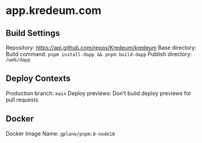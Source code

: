 # app.kredeum.com

## Build Settings

Repository: https://api.github.com/repos/Kredeum/kredeum
Base directory:
Build command: `pnpm install-dapp && pnpm build-dapp`
Publish directory: `/web/dapp`

## Deploy Contexts

Production branch: `main`
Deploy previews: Don’t build deploy previews for pull requests

## Docker

Docker Image Name: `gplane/pnpm:8-node18`
